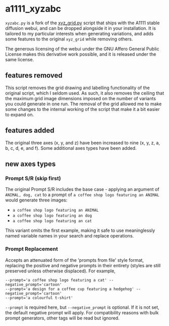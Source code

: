 # a1111_xyzabc
`xyzabc.py` is a fork of the [xyz_grid.py](https://github.com/AUTOMATIC1111/stable-diffusion-webui/blob/master/scripts/xyz_grid.py) script that ships with the A1111 stable diffusion webui, and can be dropped alongside it in your installation. It is tailored to my particular interests when generating variations, and adds some features to the original `xyz_grid` while removing others.

The generous licensing of the webui under the GNU Affero General Public License makes this derivative work possible, and it is released under the same license.

## features removed
This script removes the grid drawing and labelling functionality of the original script, which I seldom used. As such, it also removes the ceiling that the maximum grid image dimensions imposed on the number of variants you could generate in one run. The removal of the grid allowed me to make some changes to the internal working of the script that make it a bit easier to expand on.

## features added
The original three axes (x, y, and z) have been increased to nine (x, y, z, a, b, c, d, e, and f). Some additional axes types have been added.

## new axes types
### Prompt S/R (skip first)
The original Prompt S/R includes the base case - applying an argument of `ANIMAL, dog, cat` to a prompt of `a coffee shop logo featuring an ANIMAL` would generate three images:
* `a coffee shop logo featuring an ANIMAL`
* `a coffee shop logo featuring an dog`
* `a coffee shop logo featuring an cat`

This variant omits the first example, making it safe to use meaninglessly named variable names in your search and replace operations.

### Prompt Replacement
Accepts an attenuated form of the 'prompts from file' style format, replacing the positive and negative prompts in their entirety (styles are still preserved unless otherwise displaced). For example,
```
--prompt='a coffee shop logo featuring a cat' --negative_prompt='cartoon'
--prompt='a design for a coffee cup featuring a hedgehog' --negative_prompt='cartoon'
--prompt='a colourful t-shirt'
```

`--prompt` is required here, but `--negative_prompt` is optional. If it is not set, the default negative prompt will apply. For compatibility reasons with bulk prompt generators, other tags will be read but ignored.
